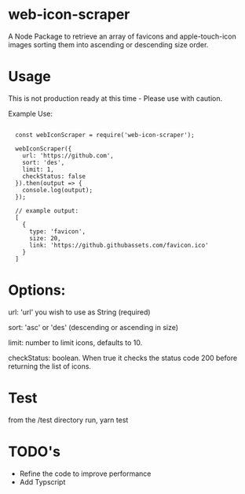 # web-icon-scraper
A Node Package to retrieve an array of favicons and apple-touch-icon images sorting them into ascending or descending size order.

# Usage
This is not production ready at this time - Please use with caution.

Example Use:

````

  const webIconScraper = require('web-icon-scraper');

  webIconScraper({
    url: 'https://github.com',
    sort: 'des',
    limit: 1,
    checkStatus: false
  }).then(output => {
    console.log(output);
  });

  // example output:
  [
    {
      type: 'favicon',
      size: 20,
      link: 'https://github.githubassets.com/favicon.ico'
    }
  ]
````

# Options:
url: 'url' you wish to use as String (required)

sort: 'asc' or 'des' (descending or ascending in size)

limit: number to limit icons, defaults to 10.

checkStatus: boolean. When true it checks the status code 200 before returning the list of icons. 

# Test
from the /test directory run, yarn test

# TODO's
- Refine the code to improve performance
- Add Typscript




